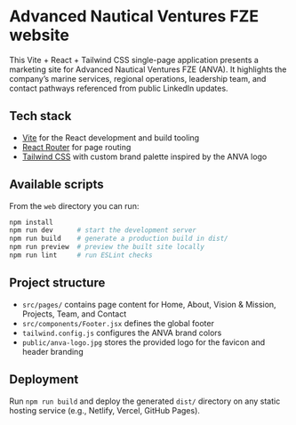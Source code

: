 # Advanced Nautical Ventures FZE website

This Vite + React + Tailwind CSS single-page application presents a marketing site for Advanced Nautical Ventures FZE (ANVA). It highlights the company’s marine services, regional operations, leadership team, and contact pathways referenced from public LinkedIn updates.

## Tech stack

- [Vite](https://vite.dev/) for the React development and build tooling
- [React Router](https://reactrouter.com/) for page routing
- [Tailwind CSS](https://tailwindcss.com/) with custom brand palette inspired by the ANVA logo

## Available scripts

From the `web` directory you can run:

```bash
npm install
npm run dev      # start the development server
npm run build    # generate a production build in dist/
npm run preview  # preview the built site locally
npm run lint     # run ESLint checks
```

## Project structure

- `src/pages/` contains page content for Home, About, Vision & Mission, Projects, Team, and Contact
- `src/components/Footer.jsx` defines the global footer
- `tailwind.config.js` configures the ANVA brand colors
- `public/anva-logo.jpg` stores the provided logo for the favicon and header branding

## Deployment

Run `npm run build` and deploy the generated `dist/` directory on any static hosting service (e.g., Netlify, Vercel, GitHub Pages).
